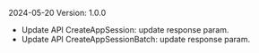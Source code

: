2024-05-20 Version: 1.0.0
- Update API CreateAppSession: update response param.
- Update API CreateAppSessionBatch: update response param.


